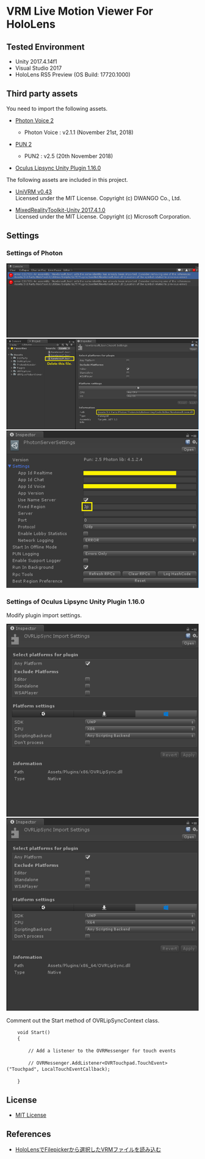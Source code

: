 # VRM Live Motion Viewer For HoloLens

## Tested Environment
- Unity 2017.4.14f1
- Visual Studio 2017
- HoloLens RS5 Preview (OS Build: 17720.1000)

## Third party assets
You need to import the following assets.

- [Photon Voice 2](https://assetstore.unity.com/packages/tools/audio/photon-voice-2-130518)
    - Photon Voice : v2.1.1 (November 21st, 2018)

- [PUN 2](https://assetstore.unity.com/packages/tools/network/pun-2-free-119922)
    - PUN2 : v2.5 (20th November 2018)

- [Oculus Lipsync Unity Plugin 1.16.0](https://developer.oculus.com/downloads/package/oculus-lipsync-unity/1.16.0/)

The following assets are included in this project.
- [UniVRM v0.43](https://github.com/dwango/UniVRM/releases/tag/v0.43)  
Licensed under the MIT License. Copyright (c) DWANGO Co., Ltd.  

- [MixedRealityToolkit-Unity 2017.4.1.0](https://github.com/Microsoft/MixedRealityToolkit-Unity/releases/tag/2017.4.1.0)  
Licensed under the MIT License. Copyright (c) Microsoft Corporation.  

## Settings
### Settings of Photon

<img src="./Images/PhotonImportSetting01.png">

<img src="./Images/PhotonImportSetting02.png">

<img src="./Images/PhotonServerSettings.png">

### Settings of Oculus Lipsync Unity Plugin 1.16.0
Modify plugin import settings.

<img src="./Images/OVRLipSync_x86.png">

<img src="./Images/OVRLipSync_x86_64.png">

Comment out the Start method of OVRLipSyncContext class.
```
    void Start()
    {

        // Add a listener to the OVRMessenger for touch events

        // OVRMessenger.AddListener<OVRTouchpad.TouchEvent>("Touchpad", LocalTouchEventCallback);

    }
``` 

## License
- [MIT License](https://github.com/sotanmochi/VRMLiveMotionViewer/blob/master/LICENSE.txt)

## References
- [HoloLensでFilepickerから選択したVRMファイルを読み込む](https://qiita.com/sotanmochi/items/83465078dea0be32be76)
